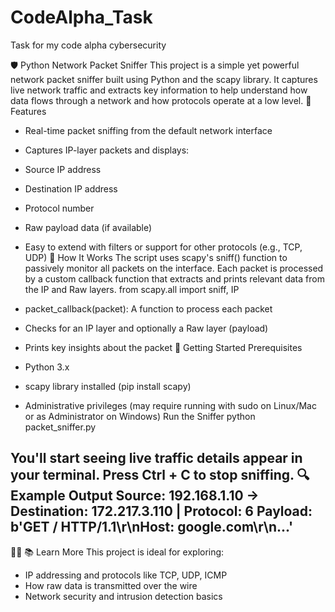 # CodeAlpha_Task
Task for my code alpha cybersecurity  

🛡️ Python Network Packet Sniffer
This project is a simple yet powerful network packet sniffer built using Python and the scapy library. It captures live network traffic and extracts key information to help understand how data flows through a network and how protocols operate at a low level.
📌 Features
- Real-time packet sniffing from the default network interface
- Captures IP-layer packets and displays:
- Source IP address
- Destination IP address
- Protocol number
- Raw payload data (if available)
- Easy to extend with filters or support for other protocols (e.g., TCP, UDP)
🧠 How It Works
The script uses scapy's sniff() function to passively monitor all packets on the interface. Each packet is processed by a custom callback function that extracts and prints relevant data from the IP and Raw layers.
from scapy.all import sniff, IP


- packet_callback(packet): A function to process each packet
- Checks for an IP layer and optionally a Raw layer (payload)
- Prints key insights about the packet
🚀 Getting Started
Prerequisites
- Python 3.x
- scapy library installed (pip install scapy)
- Administrative privileges (may require running with sudo on Linux/Mac or as Administrator on Windows)
Run the Sniffer
python packet_sniffer.py


You'll start seeing live traffic details appear in your terminal. Press Ctrl + C to stop sniffing.
🔍 Example Output
Source: 192.168.1.10 -> Destination: 172.217.3.110 | Protocol: 6
Payload: b'GET / HTTP/1.1\r\nHost: google.com\r\n...'
--------------------------------------------------------------------------------


📚 Learn More
This project is ideal for exploring:
- IP addressing and protocols like TCP, UDP, ICMP
- How raw data is transmitted over the wire
- Network security and intrusion detection basics
